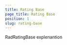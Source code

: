 ```yaml
---
title: Rating Base
page_title: Rating Base
position: 1
slug: rating-base
---
```


RadRatingBase explenantion
